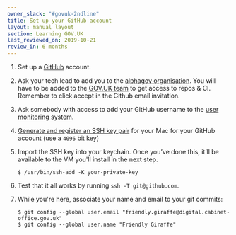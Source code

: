 ```yaml
---
owner_slack: "#govuk-2ndline"
title: Set up your GitHub account
layout: manual_layout
section: Learning GOV.UK
last_reviewed_on: 2019-10-21
review_in: 6 months
---
```


1. Set up a [GitHub][] account.
1. Ask your tech lead to add you to the [alphagov organisation][alphagov]. You will have to be added to the [GOV.UK team][govuk-team] to get access to repos & CI. Remember to click accept in the Github email invitation.
1. Ask somebody with access to add your GitHub username to the [user monitoring system][user-reviewer].
1. [Generate and register an SSH key pair][register-ssh-key] for your Mac for your GitHub account (use a `4096` bit key)
1. Import the SSH key into your keychain. Once you’ve done this, it’ll be available to the VM you'll install in the next step.

    ```
    $ /usr/bin/ssh-add -K your-private-key
    ```

1. Test that it all works by running `ssh -T git@github.com`.

1. While you're here, associate your name and email to your git commits:

    ```
    $ git config --global user.email "friendly.giraffe@digital.cabinet-office.gov.uk"
    $ git config --global user.name "Friendly Giraffe"
    ```

[GitHub]: https://www.github.com/
[user-reviewer]: https://github.com/alphagov/govuk-user-reviewer
[alphagov]: https://github.com/alphagov
[govuk-team]: https://github.com/orgs/alphagov/teams/gov-uk/members
[register-ssh-key]: https://help.github.com/articles/connecting-to-github-with-ssh/
